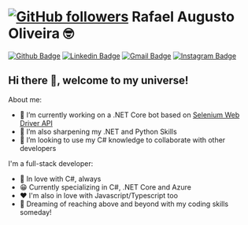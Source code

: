 # [![GitHub followers](https://img.shields.io/github/followers/tetration.svg?style=social&label=Follow&maxAge=2592000)](https://github.com/tetration?tab=followers) Rafael Augusto Oliveira 🤓

[![Github Badge](https://img.shields.io/badge/-Github-000?style=flat-square&logo=Github&logoColor=white&link=https://github.com/tetration)](https://github.com/tetration)
[![Linkedin Badge](https://img.shields.io/badge/-LinkedIn-blue?style=flat-square&logo=Linkedin&logoColor=white&link=https://www.linkedin.com/in/rafael-augusto-o-56810561rafael-augusto-o-56810561/)](https://www.linkedin.com/in/rafael-augusto-o-56810561/)
[![Gmail Badge](https://img.shields.io/badge/-Gmail-c14438?style=flat-square&logo=Gmail&logoColor=white&link=mailto:rafael@theancientscroll.com)](mailto:rafael@theancientscroll.com)
[![Instagram Badge](https://img.shields.io/badge/-Instagram-C13584?style=flat-square&labelColor=C13584&logo=instagram&logoColor=white&link=https://www.instagram.com/r_augustus4/)](https://www.instagram.com/r_augustus4/)
## Hi there 👋, welcome to my universe!


About me:

- 🔭 I’m currently working on a .NET Core bot based on [Selenium Web Driver API](https://www.selenium.dev/selenium/docs/api/dotnet/)
- 🌱 I’m also sharpening my .NET and Python Skills
- 👯 I’m looking to use my C# knowledge to collaborate with other developers

I'm a full-stack developer: 
 - 💜 In love with C#, always
 - 😁 Currently specializing in C#, .NET Core and Azure
 - ❤️ I'm also in love with Javascript/Typescript too
 - 🚀 Dreaming of reaching above and beyond with my coding skills someday!


